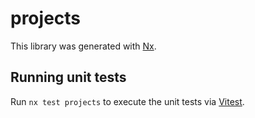 # projects

This library was generated with [Nx](https://nx.dev).

## Running unit tests

Run `nx test projects` to execute the unit tests via [Vitest](https://vitest.dev/).
